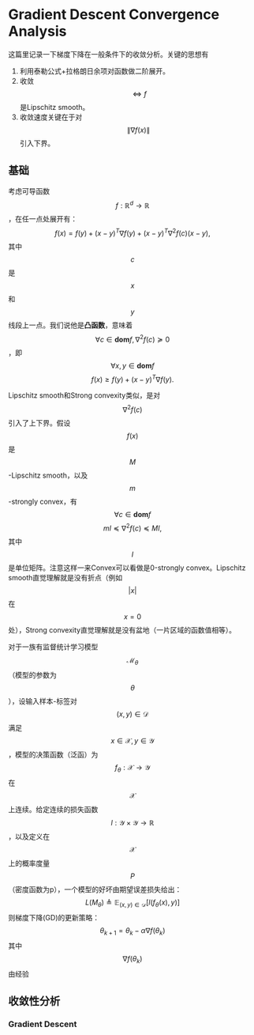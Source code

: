# Gradient Descent Convergence Analysis

这篇里记录一下梯度下降在一般条件下的收敛分析。关键的思想有
1. 利用泰勒公式+拉格朗日余项对函数做二阶展开。
2. 收敛$$\Leftrightarrow f$$是Lipschitz smooth。
3. 收敛速度关键在于对$$\|\nabla f(x)\|$$引入下界。

## 基础

考虑可导函数$$f:\mathbb{R}^d\rightarrow\mathbb{R}$$，在任一点处展开有：
$$
f(x) = f(y) + (x-y)^T\nabla f(y) + (x-y)^T\nabla^2f(c)(x-y),
$$
其中$$c$$是$$x$$和$$y$$线段上一点。我们说他是**凸函数**，意味着$$\forall c\in\mathbf{dom}f, \nabla^2f(c)\succeq0$$，即$$\forall x, y\in \mathbf{dom}f$$
$$
f(x) \geq f(y) + (x-y)^T\nabla f(y).
$$

Lipschitz smooth和Strong convexity类似，是对$$\nabla^2f(c)$$引入了上下界。假设$$f(x)$$是$$M$$-Lipschitz smooth，以及$$m$$-strongly convex，有$$\forall c\in\mathbf{dom}f$$
$$
mI\preceq \nabla^2f(c)\preceq MI,
$$
其中$$I$$是单位矩阵。注意这样一来Convex可以看做是0-strongly convex。Lipschitz smooth直觉理解就是没有折点（例如$$|x|$$在$$x=0$$处），Strong convexity直觉理解就是没有盆地（一片区域的函数值相等）。

对于一族有监督统计学习模型$$\mathcal{M}_\theta$$（模型的参数为$$\theta$$），设输入样本-标签对$$(x, y)\in\mathcal{D}$$满足$$x\in\mathcal{X}, y\in\mathcal{Y}$$，模型的决策函数（泛函）为$$f_\theta:\mathcal{X}\rightarrow\mathcal{Y}$$在$$\mathcal{X}$$上连续。给定连续的损失函数$$l:\mathcal{Y}\times\mathcal{Y}\rightarrow\mathbb{R}$$，以及定义在$$\mathcal{X}$$上的概率度量$$P$$（密度函数为p），一个模型的好坏由期望误差损失给出：
$$
L(M_\theta)\triangleq
\mathbb{E}
_{(x, y)\in\mathcal{D}}[l(f_\theta(x), y)]
$$
则梯度下降(GD)的更新策略：
$$
\theta_{k+1} = \theta_k - \alpha \nabla f(\theta_k)
$$
其中$$\nabla f(\theta_k)$$由经验
## 收敛性分析

### Gradient Descent

